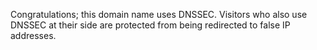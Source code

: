 Congratulations; this domain name uses DNSSEC. Visitors who also use DNSSEC 
at their side are protected from being redirected to false IP addresses.
